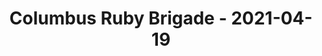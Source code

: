 ---
layout: post
title: Columbus Ruby Brigade - 2021-04-19
datetime: '2021-04-19 18:00:00 -0400'
name: Columbus Ruby Brigade
external_url: https://www.meetup.com/columbusrb/events/vnnxzryccgbzb/
online_event: false
year_month: 2021-04
---